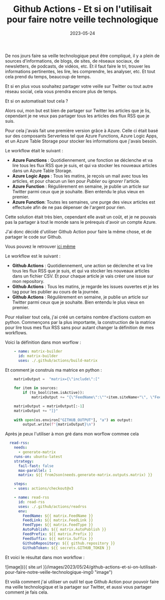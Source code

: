 ﻿---
layout: post
title: Github Actions - Et si on l'utilisait pour faire notre veille technologique
date: 2023-05-24
categories: [ "Divers", "Github Actions" ]
githubcommentIdtoreplace: 
---

De nos jours faire sa veille technologique peut être compliqué, il y a plein de sources d'informations, de blogs, de sites, de réseaux sociaux, de newsletters, de podcasts, de vidéos, etc. Et il faut faire le tri, trouver les informations pertinentes, les lire, les comprendre, les analyser, etc. Et tout cela prend du temps, beaucoup de temps.

Et si en plus vous souhaitez partager votre veille sur Twitter ou tout autre réseau social, cela vous prendra encore plus de temps.

Et si on automatisait tout cela ?

Alors oui, mon but est bien de partager sur Twitter les articles que je lis, cependant je ne veux pas partager tous les articles des flux RSS que je suis.

Pour cela j'avais fait une première version grâce à Azure. Celle ci était basé sur des composants Serverless tel que Azure Functions, Azure Logic Apps, et un Azure Table Storage pour stocker les informations que j'avais besoin.

Le workflow était le suivant :

- **Azure Functions** : Quotidiennement, une fonction se déclenche et va lire tous les flux RSS que je suis, et qui va stocker les nouveaux articles dans un Azure Table Storage.
- **Azure Logic Apps** : Tous les matins, je reçois un mail avec tous les articles, et pour chacun un lien pour *Publier* ou *ignorer* l'article.
- **Azure Function** : Régulièrement en semaine, je publie un article sur Twitter parmi ceux que je souhaite. Bien entendu le plus vieux en premier.
- **Azure Function**: Toutes les semaines, une purge des vieux articles est effectuée afin de ne pas dépenser de l'argent pour rien.

Cette solution était très bien, cependant elle avait un coût, et je ne pouvais pas la partager à tout le monde sans le prérequis d'avoir un compte Azure.

J'ai donc décidé d'utiliser Github Action pour faire la même chose, et de partager le code sur Github.

Vous pouvez le retrouver [ici même](https://github.com/wilfriedwoivre/feedly)

Le workflow est le suivant :

- **Github Actions** : Quotidiennement, une action se déclenche et va lire tous les flux RSS que je suis, et qui va stocker les nouveaux articles dans un fichier CSV. Et pour chaque article je vais créer une issue sur mon repository.
- **Github Actions** : Tous les matins, je regarde les issues ouvertes et je les tag pour les publier au cours de la journée.
- **Github Actions** : Régulièrement en semaine, je publie un article sur Twitter parmi ceux que je souhaite. Bien entendu le plus vieux en premier.

Pour réaliser tout cela, j'ai créé un certains nombre d'actions custom en python. Commençons par la plus importante, la construction de la matrice pour lire tous mes flux RSS sans pour autant changer la définition de mes workflows.

Voici la définition dans mon worflow :

```yaml
    - name: matrix-builder
      id: matrix-builder
      uses: ./.github/actions/build-matrix
```

Et comment je construis ma matrice en python :

```python
    matrixOutput =  "matrix={\"include\":["
    
    for item in sources:
        if (to_bool(item.isActive)):
            matrixOutput += "{\"FeedName\":\""+item.siteName+"\", \"FeedLink\":\""+item.link+"\", \"FeedType\":\""+item.type+"\", \"Prefix\":\""+item.prefix+"\", \"Suffix\":\""+item.suffix+"\"},"

    matrixOutput = matrixOutput[:-1]
    matrixOutput += "]}"
    
    with open(os.environ["GITHUB_OUTPUT"], "a") as output:
        output.write(f"{matrixOutput}\n")
```

Après je peux l'utiliser à mon gré dans mon worflow commee cela

```yaml
  read-rss:
    needs:
      - generate-matrix
    runs-on: ubuntu-latest
    strategy:
      fail-fast: false
      max-parallel: 1
      matrix: ${{ fromJson(needs.generate-matrix.outputs.matrix) }}

    steps:
    - uses: actions/checkout@v3

    - name: read-rss
      id: read-rss
      uses: ./.github/actions/readrss
      env:
        FeedName: ${{ matrix.FeedName }}
        FeedLink: ${{ matrix.FeedLink }}
        FeedType: ${{ matrix.FeedType }}
        AutoPublish: ${{ matrix.AutoPublish }}
        FeedPrefix: ${{ matrix.Prefix }}
        FeedSuffix: ${{ matrix.Suffix }}
        GithubRepository: ${{ github.repository }}
        GithubToken: ${{ secrets.GITHUB_TOKEN }}
```

Et voici le résultat dans mon workflow :

![image]({{ site.url }}/images/2023/05/24/github-actions-et-si-on-lutilisait-pour-faire-notre-veille-technologique-img0 "image")

Et voilà comment j'ai utiliser un outil tel que Github Action pour pouvoir faire ma veille technologique et la partager sur Twitter, et aussi vous partager comment je fais cela.
